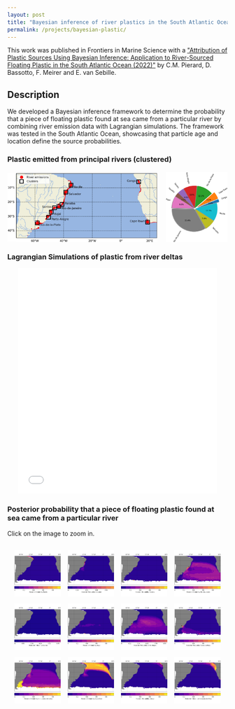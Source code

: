 ```yaml
---
layout: post
title: "Bayesian inference of river plastics in the South Atlantic Ocean"
permalink: /projects/bayesian-plastic/
---
```


This work was published in Frontiers in Marine Science with a ["Attribution of Plastic Sources Using Bayesian Inference: Application to River-Sourced Floating Plastic in the South Atlantic Ocean (2022)"](https://doi.org/10.3389/fmars.2022.925437) by C.M. Pierard, D. Bassotto, F. Meirer and E. van Sebille. 

## Description

We developed a Bayesian inference framework to determine the probability that a piece of floating plastic found at sea came from a particular river by combining river emission data with Lagrangian simulations. The framework was tested in the South Atlantic Ocean, showcasing that particle age and location define the source probabilities.

### Plastic emitted from principal rivers (clustered)

<div style="display: flex; justify-content: space-between; align-items: center; margin: 20px 0;">
    <img src="/../assets/projects/bayesian/clusters.jpg" alt="First image description" style="width: 68%;">
    <img src="/../assets/projects/bayesian/priors.png" alt="Second image description" style="width: 28%;">
</div>

### Lagrangian Simulations of plastic from river deltas

<p align="center"><iframe width="90%" height="515" src="/../assets/projects/bayesian/realtime_sa-s06_3.mp4" frameborder="0" allowfullscreen></iframe></p>

###  Posterior probability that a piece of floating plastic found at sea came from a particular river
Click on the image to zoom in.

<style>
.image-grid {
    display: grid;
    grid-template-columns: repeat(4, 1fr);
    gap: 16px;
    padding: 16px;
}

.grid-item {
    position: relative;
    width: 100%;
    padding-bottom: 100%;
    cursor: pointer;
}

.grid-item img {
    position: absolute;
    top: 0;
    left: 0;
    width: 100%;
    height: 100%;
    object-fit: cover;
}

.modal {
    display: none;
    position: fixed;
    z-index: 1000;
    top: 0;
    left: 0;
    width: 100%;
    height: 100%;
    background-color: rgba(0, 0, 0, 0.9);
}

.modal-content {
    margin: auto;
    display: block;
    width: 80%;
    max-width: 900px;
    max-height: 80vh;
    margin-top: 50px;
}

.close {
    position: absolute;
    right: 32px;
    top: 32px;
    color: white;
    font-size: 32px;
    font-weight: bold;
    cursor: pointer;
}
</style>

<div class="image-grid">
    <div class="grid-item">
        <img src="/assets/projects/bayesian/posterior_contour_Recife.png" alt="Recife" onclick="openModal(this.src)">
    </div>
    <div class="grid-item">
        <img src="/assets/projects/bayesian/posterior_contour_Salvador.png" alt="Salvador" onclick="openModal(this.src)">
    </div>
    <div class="grid-item">
        <img src="/assets/projects/bayesian/posterior_contour_Paraiba.png" alt="Paraiba" onclick="openModal(this.src)">
    </div>
    <div class="grid-item">
        <img src="/assets/projects/bayesian/posterior_contour_Rio-de-Janeiro.png" alt="Rio de Janeiro" onclick="openModal(this.src)">
    </div>
    <div class="grid-item">
        <img src="/assets/projects/bayesian/posterior_contour_Santos.png" alt="Santos" onclick="openModal(this.src)">
    </div>
    <div class="grid-item">
        <img src="/assets/projects/bayesian/posterior_contour_Itajai.png" alt="Itajai" onclick="openModal(this.src)">
    </div>
    <div class="grid-item">
        <img src="/assets/projects/bayesian/posterior_contour_Porto-Alegre.png" alt="Porto Alegre" onclick="openModal(this.src)">
    </div>
    <div class="grid-item">
        <img src="/assets/projects/bayesian/posterior_contour_Rio-de-la-Plata.png" alt="Rio de la Plata" onclick="openModal(this.src)">
    </div>
    <div class="grid-item">
        <img src="/assets/projects/bayesian/posterior_contour_Unclustered-America.png" alt="Unclustered America" onclick="openModal(this.src)">
    </div>
    <div class="grid-item">
        <img src="/assets/projects/bayesian/posterior_contour_Cape-Town.png" alt="Cape Town" onclick="openModal(this.src)">
    </div>
    <div class="grid-item">
        <img src="/assets/projects/bayesian/posterior_contour_Congo.png" alt="Congo" onclick="openModal(this.src)">
    </div>
    <div class="grid-item">
        <img src="/assets/projects/bayesian/posterior_contour_Unclustered-Africa.png" alt="Unclustered Africa" onclick="openModal(this.src)">
    </div>
</div>

<div id="imageModal" class="modal">
    <span class="close" onclick="closeModal()">&times;</span>
    <img class="modal-content" id="modalImage">
</div>

<script>
function openModal(imgSrc) {
    const modal = document.getElementById('imageModal');
    const modalImg = document.getElementById('modalImage');
    modal.style.display = "block";
    modalImg.src = imgSrc;
}

function closeModal() {
    document.getElementById('imageModal').style.display = "none";
}

window.onclick = function(event) {
    const modal = document.getElementById('imageModal');
    if (event.target == modal) {
        modal.style.display = "none";
    }
}
</script>